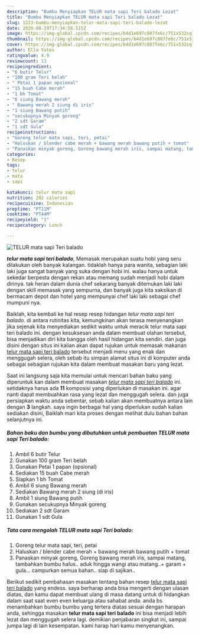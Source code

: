 ```yaml
---
description: "Bumbu Menyiapkan TELUR mata sapi Teri balado Lezat"
title: "Bumbu Menyiapkan TELUR mata sapi Teri balado Lezat"
slug: 1223-bumbu-menyiapkan-telur-mata-sapi-teri-balado-lezat
date: 2020-08-29T17:34:58.515Z
image: https://img-global.cpcdn.com/recipes/b4d1e697c807fe6c/751x532cq70/telur-mata-sapi-teri-balado-foto-resep-utama.jpg
thumbnail: https://img-global.cpcdn.com/recipes/b4d1e697c807fe6c/751x532cq70/telur-mata-sapi-teri-balado-foto-resep-utama.jpg
cover: https://img-global.cpcdn.com/recipes/b4d1e697c807fe6c/751x532cq70/telur-mata-sapi-teri-balado-foto-resep-utama.jpg
author: Ella Yates
ratingvalue: 4.9
reviewcount: 13
recipeingredient:
- "6 butir Telur"
- "100 gram Teri belah"
- " Petai 1 papan opsional"
- "15 buah Cabe merah"
- "1 bh Tomat"
- "6 siung Bawang merah"
- " Bawang merah 2 siung di iris"
- "1 siung Bawang putih"
- "secukupnya Minyak goreng"
- "2 sdt Garam"
- "1 sdt Gula"
recipeinstructions:
- "Goreng telur mata sapi, teri, petai"
- "Haluskan / blender cabe merah + bawang merah bawang putih + tomat"
- "Panaskan minyak goreng, Goreng bawang merah iris, sampai matang, tambahkan bumbu halus.. aduk hingga wangi atau matang..+ garam + gula... campurkan semua bahan.. siap di sajikan.."
categories:
- Resep
tags:
- telur
- mata
- sapi

katakunci: telur mata sapi 
nutrition: 202 calories
recipecuisine: Indonesian
preptime: "PT11M"
cooktime: "PT44M"
recipeyield: "1"
recipecategory: Lunch

---
```



![TELUR mata sapi Teri balado](https://img-global.cpcdn.com/recipes/b4d1e697c807fe6c/751x532cq70/telur-mata-sapi-teri-balado-foto-resep-utama.jpg)

<b><i>telur mata sapi teri balado</i></b>, Memasak merupakan suatu hobi yang seru dilakukan oleh banyak kalangan. tidaklah hanya para wanita, sebagian laki laki juga sangat banyak yang suka dengan hobi ini. walau hanya untuk sekedar berpesta dengan rekan atau memang sudah menjadi hobi dalam dirinya. tak heran dalam dunia chef sekarang banyak ditemukan laki laki dengan skill memasak yang sempurna, dan banyak juga kita saksikan di bermacam depot dan hotel yang mempunyai chef laki laki sebagai chef mumpuni nya.



Baiklah, kita kembali ke hal resep resep hidangan <i>telur mata sapi teri balado</i>. di antara rutinitas kita, kemungkinan akan terasa menyenangkan jika sejenak kita menyediakan sedikit waktu untuk meracik telur mata sapi teri balado ini. dengan kesuksesan anda dalam membuat olahan tersebut, bisa menjadikan diri kita bangga oleh hasil hidangan kita sendiri. dan juga disini dengan situs ini kalian akan dapat rujukan untuk memasak makanan <u>telur mata sapi teri balado</u> tersebut menjadi menu yang enak dan menggugah selera, oleh sebab itu simpan alamat situs ini di komputer anda sebagai sebagian rujukan kita dalam membuat masakan baru yang lezat.


Saat ini langsung saja kita memulai untuk mencari bahan baku yang diperuntuk kan dalam membuat masakan <u><i>telur mata sapi teri balado</i></u> ini. setidaknya harus ada <b>11</b> komposisi yang diperlukan di masakan ini. agar nanti dapat membuahkan rasa yang lezat dan menggugah selera. dan juga persiapkan waktu anda sebentar, sebab kalian akan membuatnya antara lain dengan <b>3</b> langkah. saya ingin berbagai hal yang diperlukan sudah kalian sediakan disini, Baiklah mari kita proses dengan melihat dulu bahan bahan selanjutnya ini.

<!--inarticleads1-->

##### Bahan baku dan bumbu yang dibutuhkan untuk pembuatan TELUR mata sapi Teri balado:

1. Ambil 6 butir Telur
1. Gunakan 100 gram Teri belah
1. Gunakan  Petai 1 papan (opsional)
1. Sediakan 15 buah Cabe merah
1. Siapkan 1 bh Tomat
1. Ambil 6 siung Bawang merah
1. Sediakan  Bawang merah 2 siung (di iris)
1. Ambil 1 siung Bawang putih
1. Gunakan secukupnya Minyak goreng
1. Sediakan 2 sdt Garam
1. Gunakan 1 sdt Gula




<!--inarticleads2-->

##### Tata cara mengolah TELUR mata sapi Teri balado:

1. Goreng telur mata sapi, teri, petai
1. Haluskan / blender cabe merah + bawang merah bawang putih + tomat
1. Panaskan minyak goreng, Goreng bawang merah iris, sampai matang, tambahkan bumbu halus.. aduk hingga wangi atau matang..+ garam + gula... campurkan semua bahan.. siap di sajikan..




Berikut sedikit pembahasan masakan tentang bahan resep <u>telur mata sapi teri balado</u> yang endess. saya berharap anda bisa mengerti dengan ulasan diatas, dan kamu dapat membuat ulang di masa datang untuk di hidangkan dalam saat saat even even keluarga atau sahabat anda. anda bs menambahkan bumbu bumbu yang tertera diatas sesuai dengan harapan anda, sehingga masakan <b>telur mata sapi teri balado</b> ini bisa menjadi lebih lezat dan menggugah selera lagi. demikian penjabaran singkat ini, sampai jumpa lagi di lain kesempatan. kami harap hari kamu menyenangkan.
